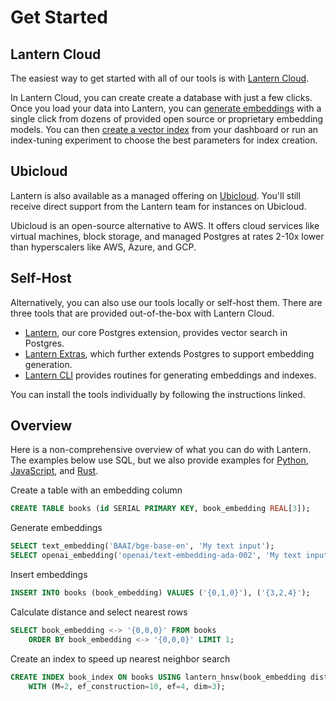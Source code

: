 # Get Started

## Lantern Cloud

The easiest way to get started with all of our tools is with [Lantern Cloud](/).

In Lantern Cloud, you can create create a database with just a few clicks. Once you load your data into Lantern, you can [generate embeddings](/docs/develop/generate) with a single click from dozens of provided open source or proprietary embedding models. You can then [create a vector index](/docs/develop/indexing) from your dashboard or run an index-tuning experiment to choose the best parameters for index creation.

## Ubicloud

Lantern is also available as a managed offering on [Ubicloud](https://ubicloud.com). You'll still receive direct support from the Lantern team for instances on Ubicloud.

Ubicloud is an open-source alternative to AWS. It offers cloud services like virtual machines, block storage, and managed Postgres at rates 2-10x lower than hyperscalers like AWS, Azure, and GCP.

## Self-Host

Alternatively, you can also use our tools locally or self-host them. There are three tools that are provided out-of-the-box with Lantern Cloud.

- [Lantern](/docs/lantern-db/install), our core Postgres extension, provides vector search in Postgres.
- [Lantern Extras](/docs/lantern-extras/install), which further extends Postgres to support embedding generation.
- [Lantern CLI](/docs/lantern-cli/install) provides routines for generating embeddings and indexes.

You can install the tools individually by following the instructions linked.

## Overview

Here is a non-comprehensive overview of what you can do with Lantern. The examples below use SQL, but we also provide examples for [Python](/docs/languages/python), [JavaScript](/docs/languages/javascript), and [Rust](/docs/languages/rust).

Create a table with an embedding column

```sql
CREATE TABLE books (id SERIAL PRIMARY KEY, book_embedding REAL[3]);
```

Generate embeddings

```sql
SELECT text_embedding('BAAI/bge-base-en', 'My text input');
SELECT openai_embedding('openai/text-embedding-ada-002', 'My text input');
```

Insert embeddings

```sql
INSERT INTO books (book_embedding) VALUES ('{0,1,0}'), ('{3,2,4}');
```

Calculate distance and select nearest rows

```sql
SELECT book_embedding <-> '{0,0,0}' FROM books
    ORDER BY book_embedding <-> '{0,0,0}' LIMIT 1;
```

Create an index to speed up nearest neighbor search

```sql
CREATE INDEX book_index ON books USING lantern_hnsw(book_embedding dist_l2sq_ops)
    WITH (M=2, ef_construction=10, ef=4, dim=3);
```
